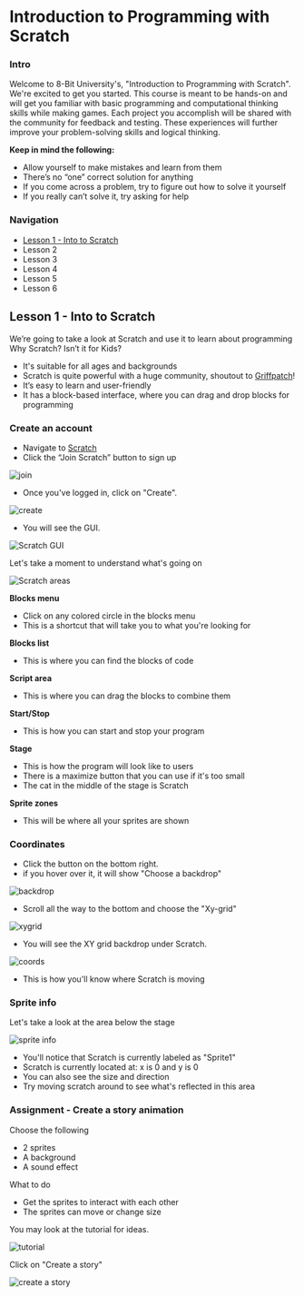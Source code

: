 # Introduction to Programming with Scratch

### Intro
Welcome to 8-Bit University's, "Introduction to Programming with Scratch". We're excited to get you started.
This course is meant to be hands-on and will get you familiar with basic programming and computational thinking skills while making games.
Each project you accomplish will be shared with the community for feedback and testing. These experiences will further improve your problem-solving skills and logical thinking.

**Keep in mind the following:**
- Allow yourself to make mistakes and learn from them
- There’s no “one” correct solution for anything
- If you come across a problem, try to figure out how to solve it yourself
- If you really can’t solve it, try asking for help

### Navigation
- [Lesson 1 -  Into to Scratch](https://github.com/8bituniversity/8bituni/blob/main/Courses/intro.md#lesson-1---into-to-scratch)
- Lesson 2
- Lesson 3
- Lesson 4
- Lesson 5
- Lesson 6

## Lesson 1 - Into to Scratch

We’re going to take a look at Scratch and use it to learn about programming
Why Scratch? Isn’t it for Kids?
- It's suitable for all ages and backgrounds
- Scratch is quite powerful with a huge community, shoutout to [Griffpatch](https://www.youtube.com/@griffpatch)!
- It’s easy to learn and user-friendly
- It has a block-based interface, where you can drag and drop blocks for programming

### Create an account

- Navigate to [Scratch](https://scratch.mit.edu/)
- Click the “Join Scratch” button to sign up

![join](https://i.imgur.com/BJ9hJVI.jpg)

- Once you've logged in, click on "Create".

![create](https://i.imgur.com/NxWyM2z.png)

- You will see the GUI.

![Scratch GUI](https://i.imgur.com/flJSnWv.png)

Let's take a moment to understand what's going on

![Scratch areas](https://i.imgur.com/pR7ZUht.jpg)

**Blocks menu**
- Click on any colored circle in the blocks menu
- This is a shortcut that will take you to what you're looking for

**Blocks list**
- This is where you can find the blocks of code

**Script area**
- This is where you can drag the blocks to combine them

**Start/Stop**
- This is how you can start and stop your program

**Stage**
- This is how the program will look like to users
- There is a maximize button that you can use if it's too small
- The cat in the middle of the stage is Scratch

**Sprite zones**
- This will be where all your sprites are shown

### Coordinates
- Click the button on the bottom right.
- if you hover over it, it will show "Choose a backdrop"

![backdrop](https://i.imgur.com/pHeggnl.jpg)

- Scroll all the way to the bottom and choose the "Xy-grid"

![xygrid](https://i.imgur.com/TwjkdU5.png)

- You will see the XY grid backdrop under Scratch.

![coords](https://i.imgur.com/L74obwR.jpg)

- This is how you'll know where Scratch is moving

### Sprite info

Let's take a look at the area below the stage

![sprite info](https://i.imgur.com/usGTEd6.jpg)

- You'll notice that Scratch is currently labeled as "Sprite1"
- Scratch is currently located at: x is 0 and y is 0
- You can also see the size and direction
- Try moving scratch around to see what's reflected in this area

### Assignment - Create a story animation

Choose the following
- 2 sprites
- A background
- A sound effect

What to do
- Get the sprites to interact with each other
- The sprites can move or change size

You may look at the tutorial for ideas.

![tutorial](https://i.imgur.com/LR9f4oR.png)

Click on "Create a story"

![create a story](https://i.imgur.com/C1fC1SN.png)

